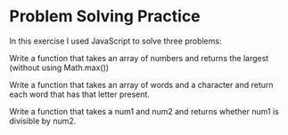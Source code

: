 # Problem Solving Practice

In this exercise I used JavaScript to solve three problems:

Write a function that takes an array of numbers and returns the largest (without using Math.max())

Write a function that takes an array of words and a character and return each word that has that letter present.

Write a function that takes a num1 and num2 and returns whether num1 is divisible by num2.
